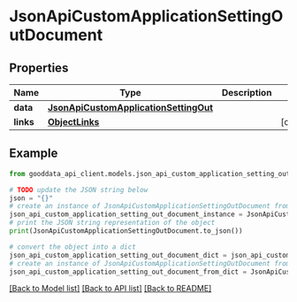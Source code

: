 # JsonApiCustomApplicationSettingOutDocument


## Properties

Name | Type | Description | Notes
------------ | ------------- | ------------- | -------------
**data** | [**JsonApiCustomApplicationSettingOut**](JsonApiCustomApplicationSettingOut.md) |  | 
**links** | [**ObjectLinks**](ObjectLinks.md) |  | [optional] 

## Example

```python
from gooddata_api_client.models.json_api_custom_application_setting_out_document import JsonApiCustomApplicationSettingOutDocument

# TODO update the JSON string below
json = "{}"
# create an instance of JsonApiCustomApplicationSettingOutDocument from a JSON string
json_api_custom_application_setting_out_document_instance = JsonApiCustomApplicationSettingOutDocument.from_json(json)
# print the JSON string representation of the object
print(JsonApiCustomApplicationSettingOutDocument.to_json())

# convert the object into a dict
json_api_custom_application_setting_out_document_dict = json_api_custom_application_setting_out_document_instance.to_dict()
# create an instance of JsonApiCustomApplicationSettingOutDocument from a dict
json_api_custom_application_setting_out_document_from_dict = JsonApiCustomApplicationSettingOutDocument.from_dict(json_api_custom_application_setting_out_document_dict)
```
[[Back to Model list]](../README.md#documentation-for-models) [[Back to API list]](../README.md#documentation-for-api-endpoints) [[Back to README]](../README.md)


